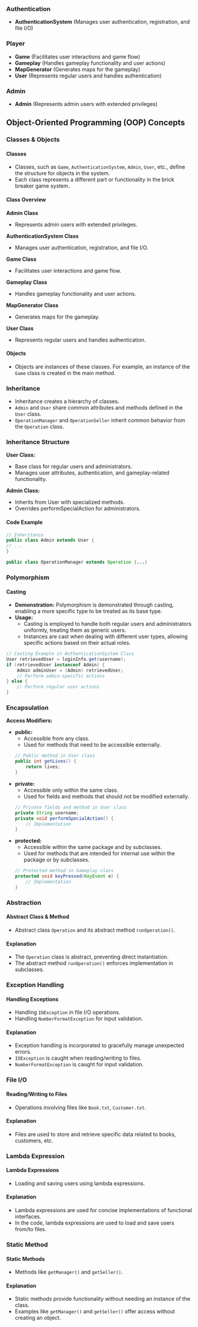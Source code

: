### Authentication

- **AuthenticationSystem** (Manages user authentication, registration, and file I/O)

### Player

- **Game** (Facilitates user interactions and game flow)
- **Gameplay** (Handles gameplay functionality and user actions)
- **MapGenerator** (Generates maps for the gameplay)
- **User** (Represents regular users and handles authentication)

### Admin

- **Admin** (Represents admin users with extended privileges)

## Object-Oriented Programming (OOP) Concepts

### Classes & Objects

#### Classes

- Classes, such as `Game`, `AuthenticationSystem`, `Admin`, `User`, etc., define the structure for objects in the system.
- Each class represents a different part or functionality in the brick breaker game system.

#### Class Overview

**Admin Class**

- Represents admin users with extended privileges.

**AuthenticationSystem Class**

- Manages user authentication, registration, and file I/O.

**Game Class**

- Facilitates user interactions and game flow.

**Gameplay Class**

- Handles gameplay functionality and user actions.

**MapGenerator Class**

- Generates maps for the gameplay.

**User Class**

- Represents regular users and handles authentication.

#### Objects

- Objects are instances of these classes. For example, an instance of the `Game` class is created in the main method.

### Inheritance

- Inheritance creates a hierarchy of classes.
- `Admin` and `User` share common attributes and methods defined in the `User` class.
- `OperationManager` and `OperationSeller` inherit common behavior from the `Operation` class.
### Inheritance Structure

**User Class:**

- Base class for regular users and administrators.
- Manages user attributes, authentication, and gameplay-related functionality.

**Admin Class:**

- Inherits from User with specialized methods.
- Overrides performSpecialAction for administrators.

#### Code Example

```java
// Inheritance
public class Admin extends User {
// ...
}

public class OperationManager extends Operation {...}

```
### Polymorphism

#### Casting

- **Demonstration:** Polymorphism is demonstrated through casting, enabling a more specific type to be treated as its base type.
- **Usage:**
    - Casting is employed to handle both regular users and administrators uniformly, treating them as generic users.
    - Instances are cast when dealing with different user types, allowing specific actions based on their actual roles.

```java
// Casting Example in AuthenticationSystem Class
User retrievedUser = loginInfo.get(username);
if (retrievedUser instanceof Admin) {
    Admin adminUser = (Admin) retrievedUser;
    // Perform admin-specific actions
} else {
    // Perform regular user actions
}
```
### Encapsulation

**Access Modifiers:**

- **public:**
    - Accessible from any class.
    - Used for methods that need to be accessible externally.
    ```java
    // Public method in User class
    public int getLives() {
        return lives;
    }
    ```
- **private:**
    - Accessible only within the same class.
    - Used for fields and methods that should not be modified externally.
    ```java
    // Private fields and method in User class
    private String username;
    private void performSpecialAction() {
        // Implementation
    }
    ```
- **protected:**
    - Accessible within the same package and by subclasses.
    - Used for methods that are intended for internal use within the package or by subclasses.
    ```java
    // Protected method in Gameplay class
    protected void keyPressed(KeyEvent e) {
        // Implementation
    }
    ```


### Abstraction

#### Abstract Class & Method

- Abstract class `Operation` and its abstract method `runOperation()`.

#### Explanation

- The `Operation` class is abstract, preventing direct instantiation.
- The abstract method `runOperation()` enforces implementation in subclasses.

### Exception Handling

#### Handling Exceptions

- Handling `IOException` in file I/O operations.
- Handling `NumberFormatException` for input validation.

#### Explanation

- Exception handling is incorporated to gracefully manage unexpected errors.
- `IOException` is caught when reading/writing to files.
- `NumberFormatException` is caught for input validation.

### File I/O

#### Reading/Writing to Files

- Operations involving files like `Book.txt`, `Customer.txt`.

#### Explanation

- Files are used to store and retrieve specific data related to books, customers, etc.

### Lambda Expression

#### Lambda Expressions

- Loading and saving users using lambda expressions.

#### Explanation

- Lambda expressions are used for concise implementations of functional interfaces.
- In the code, lambda expressions are used to load and save users from/to files.

### Static Method

#### Static Methods

- Methods like `getManager()` and `getSeller()`.

#### Explanation

- Static methods provide functionality without needing an instance of the class.
- Examples like `getManager()` and `getSeller()` offer access without creating an object.
